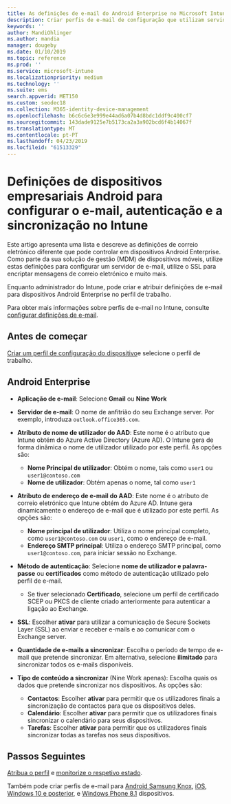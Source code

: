 ```yaml
---
title: As definições de e-mail do Android Enterprise no Microsoft Intune – Azure | Documentos da Microsoft
description: Criar perfis de e-mail de configuração que utilizam servidores do Exchange de dispositivos e obter atributos do Azure Active Directory. Ativar SSL ou SMIME, autenticar utilizadores com certificados ou o nome de utilizador/palavra-passe e sincronizar o e-mail e agendas em dispositivos de perfil de trabalho Android através do Microsoft Intune.
keywords: ''
author: MandiOhlinger
ms.author: mandia
manager: dougeby
ms.date: 01/10/2019
ms.topic: reference
ms.prod: ''
ms.service: microsoft-intune
ms.localizationpriority: medium
ms.technology: ''
ms.suite: ems
search.appverid: MET150
ms.custom: seodec18
ms.collection: M365-identity-device-management
ms.openlocfilehash: b6c6c6e3e999e44ad6a07b4d8bdc1ddf9c400cf7
ms.sourcegitcommit: 143dade9125e7b5173ca2a3a902bcd6f4b14067f
ms.translationtype: MT
ms.contentlocale: pt-PT
ms.lasthandoff: 04/23/2019
ms.locfileid: "61513329"
---
```

# <a name="android-enterprise-device-settings-to-configure-email-authentication-and-synchronization-in-intune"></a>Definições de dispositivos empresariais Android para configurar o e-mail, autenticação e a sincronização no Intune

Este artigo apresenta uma lista e descreve as definições de correio eletrónico diferente que pode controlar em dispositivos Android Enterprise. Como parte da sua solução de gestão (MDM) de dispositivos móveis, utilize estas definições para configurar um servidor de e-mail, utilize o SSL para encriptar mensagens de correio eletrónico e muito mais.

Enquanto administrador do Intune, pode criar e atribuir definições de e-mail para dispositivos Android Enterprise no perfil de trabalho.

Para obter mais informações sobre perfis de e-mail no Intune, consulte [configurar definições de e-mail](email-settings-configure.md).

## <a name="before-you-begin"></a>Antes de começar

[Criar um perfil de configuração do dispositivo](email-settings-configure.md#create-a-device-profile)e selecione o perfil de trabalho.

## <a name="android-enterprise"></a>Android Enterprise

- **Aplicação de e-mail**: Selecione **Gmail** ou **Nine Work**
- **Servidor de e-mail**: O nome de anfitrião do seu Exchange server. Por exemplo, introduza `outlook.office365.com`.
- **Atributo de nome de utilizador do AAD**: Este nome é o atributo que Intune obtém do Azure Active Directory (Azure AD). O Intune gera de forma dinâmica o nome de utilizador utilizado por este perfil. As opções são:

  - **Nome Principal de utilizador**: Obtém o nome, tais como `user1` ou `user1@contoso.com`
  - **Nome de utilizador**: Obtém apenas o nome, tal como `user1`

- **Atributo de endereço de e-mail do AAD**: Este nome é o atributo de correio eletrónico que Intune obtém do Azure AD. Intune gera dinamicamente o endereço de e-mail que é utilizado por este perfil. As opções são:
  - **Nome principal de utilizador**:  Utiliza o nome principal completo, como `user1@contoso.com` ou `user1`, como o endereço de e-mail.
  - **Endereço SMTP principal**: Utiliza o endereço SMTP principal, como `user1@contoso.com`, para iniciar sessão no Exchange.

- **Método de autenticação**: Selecione **nome de utilizador e palavra-passe** ou **certificados** como método de autenticação utilizado pelo perfil de e-mail.
  - Se tiver selecionado **Certificado**, selecione um perfil de certificado SCEP ou PKCS de cliente criado anteriormente para autenticar a ligação ao Exchange.
- **SSL**: Escolher **ativar** para utilizar a comunicação de Secure Sockets Layer (SSL) ao enviar e receber e-mails e ao comunicar com o Exchange server.
- **Quantidade de e-mails a sincronizar**: Escolha o período de tempo de e-mail que pretende sincronizar. Em alternativa, selecione **ilimitado** para sincronizar todos os e-mails disponíveis.
- **Tipo de conteúdo a sincronizar** (Nine Work apenas): Escolha quais os dados que pretende sincronizar nos dispositivos. As opções são:
  - **Contactos**: Escolher **ativar** para permitir que os utilizadores finais a sincronização de contactos para que os dispositivos deles.
  - **Calendário**: Escolher **ativar** para permitir que os utilizadores finais sincronizar o calendário para seus dispositivos.
  - **Tarefas**: Escolher **ativar** para permitir que os utilizadores finais sincronizar todas as tarefas nos seus dispositivos.

## <a name="next-steps"></a>Passos Seguintes

[Atribua o perfil](device-profile-assign.md) e [monitorize o respetivo estado](device-profile-monitor.md).

Também pode criar perfis de e-mail para [Android Samsung Knox](email-settings-android.md), [iOS](email-settings-ios.md), [Windows 10 e posterior](email-settings-windows-10.md), e [Windows Phone 8.1](email-settings-windows-phone-8-1.md) dispositivos.
